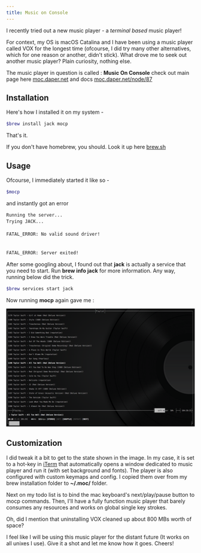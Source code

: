 ```yaml
---
title: Music on Console
---
```


I recently tried out a new music player - a *terminal based* music player!

For context, my OS is macOS Catalina and I have been using a music player called VOX for the longest time (ofcourse, I did try many other alternatives, which for one reason or another, didn't stick). What drove me to seek out another music player? Plain curiosity, nothing else.

The music player in question is called : **Music On Console** check out main page here [moc.daper.net](http://moc.daper.net/) and docs [moc.daper.net/node/87](http://moc.daper.net/node/87)

## Installation

Here's how I installed it on my system -

```sh
$brew install jack mocp
```

That's it.

If you don't have homebrew, you should. Look it up here [brew.sh](https://brew.sh/)

## Usage

Ofcourse, I immediately started it like so -

```sh
$mocp
```

and instantly got an error

```sh
Running the server...
Trying JACK...

FATAL_ERROR: No valid sound driver!


FATAL_ERROR: Server exited!
```

After some googling about, I found out that **jack** is actually a service that you need to start.
Run **brew info jack** for more information. Any way, running below did the trick.

```sh
$brew services start jack
```

Now running **mocp** again gave me :

![mocp image](/assets/imgs/mocp.png)

## Customization

I did tweak it a bit to get to the state shown in the image. In my case, it is set to a hot-key in [iTerm](https://iterm2.com/) that automatically opens a window dedicated to music player and run it (with set background and fonts). The player is also configured with custom keymaps and config. I copied them over from my brew installation folder to **~/.moc/** folder.

Next on my todo list is to bind the mac keyboard's next/play/pause button to mocp commands. Then, I'll have a fully function music player that barely consumes any resources and works on global single key strokes. 

Oh, did I mention that uninstalling VOX cleaned up about 800 MBs worth of space?

I feel like I will be using this music player for the distant future (It works on all unixes I use). Give it a shot and let me know how it goes. Cheers!
